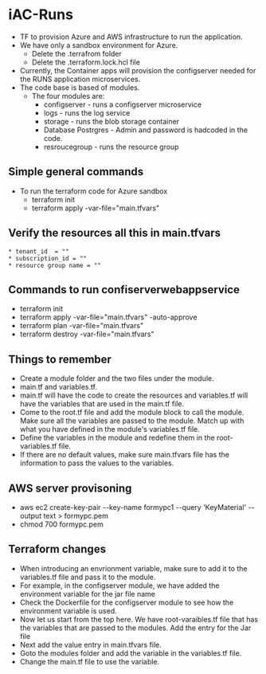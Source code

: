 # iAC-Runs

* TF to provision Azure and AWS infrastructure to run the application.
* We have only a sandbox environment for Azure.
  * Delete the .terrafrom folder 
  * Delete the .terraform.lock.hcl file
* Currently, the Container apps will provision the configserver needed for the RUNS application microservices.
* The code base is based of modules.
  * The four modules are:
    * configserver - runs a configserver microservice
    * logs - runs the log service
    * storage - runs the blob storage container
    * Database Postrgres - Admin and password is hadcoded in the code.
    * resroucegroup - runs the resource group
## Simple general commands
  * To run the terraform code for Azure sandbox
    * terraform init
    * terraform apply -var-file="main.tfvars"
## Verify the resources all this in main.tfvars
    * tenant_id  = ""
    * subscription_id = ""
    * resource group name = ""        

## Commands to run confiserverwebappservice
* terraform init
* terraform apply -var-file="main.tfvars" -auto-approve
* terraform plan -var-file="main.tfvars"
* terraform destroy -var-file="main.tfvars"
## Things to remember
* Create a module folder and the two files under the module. 
* main.tf and variables.tf. 
* main.tf will have the code to create the resources and variables.tf will have the variables that are used in the main.tf file.
* Come to the root.tf file and add the module block to call the module. Make sure all the variables are passed to the module. Match up with what you have defined in the module's variables.tf file.
* Define the variables in the module and redefine them in the root-variables.tf file.
* If there are no default values, make sure main.tfvars file has the information to pass the values to the variables.
## AWS server provisoning
<!-- Create a keypair for the AWS instance, store it in local folder -->
* aws ec2 create-key-pair --key-name formypc1 --query 'KeyMaterial' --output text > formypc.pem
* chmod 700 formypc.pem


## Terraform changes
* When introducing an envrionment variable, make sure to add it to the variables.tf file and pass it to the module.
* For example, in the configserver module, we have added the environment variable for the jar file name
* Check the Dockerfile for the configserver module to see how the environment variable is used.
* Now let us start from the top here. We have root-varaibles.tf file that has the variables that are passed to the modules. Add the entry for the Jar file
* Next add the value entry in main.tfvars file.
* Goto the modules folder and add the variable in the variables.tf file.
* Change the main.tf file to use the variable.

